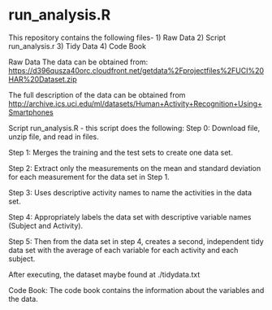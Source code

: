 # run_analysis.R

This repository contains the following files- 1) Raw Data 2) Script run_analysis.r 3) Tidy Data 4) Code Book

Raw Data
The data can be obtained from: https://d396qusza40orc.cloudfront.net/getdata%2Fprojectfiles%2FUCI%20HAR%20Dataset.zip

The full description of the data can be obtained from http://archive.ics.uci.edu/ml/datasets/Human+Activity+Recognition+Using+Smartphones

Script run_analysis.R - this script does the following:
Step 0: Download file, unzip file, and read in files.

Step 1: Merges the training and the test sets to create one data set.

Step 2: Extract only the measurements on the mean and standard deviation for each measurement for the data set in Step 1.

Step 3: Uses descriptive activity names to name the activities in the data set.

Step 4: Appropriately labels the data set with descriptive variable names (Subject and Activity).

Step 5: Then from the data set in step 4, creates a second, independent tidy data set with the average of each variable for each activity and each subject.

After executing, the dataset maybe found at ./tidydata.txt

Code Book: The code book contains the information about the variables and the data.
